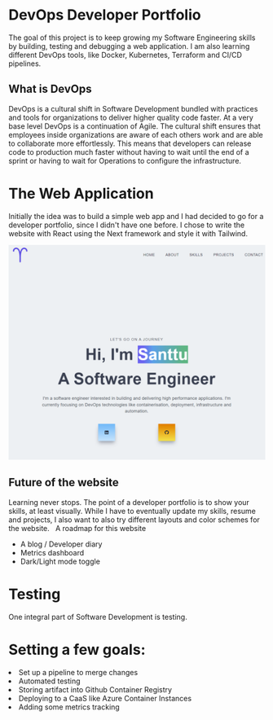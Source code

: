# DevOps Developer Portfolio
The goal of this project is to keep growing my Software Engineering skills by building, testing and debugging a web application. I am also learning different DevOps tools, like Docker, Kubernetes, Terraform and CI/CD pipelines.

## What is DevOps
DevOps is a cultural shift in Software Development bundled with practices and tools for organizations to deliver higher quality code faster. At a very base level DevOps is a continuation of Agile. The cultural shift ensures that employees inside organizations are aware of each others work and are able to collaborate more effortlessly. This means that developers can release code to production much faster without having to wait until the end of a sprint or having to wait for Operations to configure the infrastructure.

# The Web Application
Initially the idea was to build a simple web app and I had decided to go for a developer portfolio, since I didn't have one before. I chose to write the website with React using the Next framework and style it with Tailwind.

![Main](./public/assets/screenshots/main.png)

## Future of the website
Learning never stops. The point of a developer portfolio is to show your skills, at least visually. 
While I have to eventually update my skills, resume and projects, I also want to also try different layouts and color schemes for the website. 
&nbsp;
A roadmap for this website
<ul>
    <li>A blog / Developer diary</li>
    <li>Metrics dashboard</li>
    <li>Dark/Light mode toggle</li>
</ul>

# Testing
One integral part of Software Development is testing. 

# Setting a few goals:
<li>Set up a pipeline to merge changes</li>
<li>Automated testing</li>
<li>Storing artifact into Github Container Registry</li>
<li>Deploying to a CaaS like Azure Container Instances</li>
<li>Adding some metrics tracking</li>
